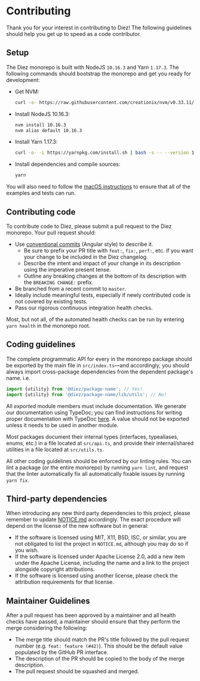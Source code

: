 # Contributing

Thank you for your interest in contributing to Diez! The following guidelines should help you get up to speed as a code contributor.

## Setup

The Diez monorepo is built with NodeJS `10.16.3` and Yarn `1.17.3`. The following commands should bootstrap the monorepo and get you ready for development:

- Get NVM:

  ```bash
  curl -o- https://raw.githubusercontent.com/creationix/nvm/v0.33.11/install.sh | bash
  ```

- Install NodeJS 10.16.3:

  ```bash
  nvm install 10.16.3
  nvm alias default 10.16.3
  ```

- Install Yarn 1.17.3:

  ```bash
  curl -o- -L https://yarnpkg.com/install.sh | bash -s -- --version 1.17.3
  ```

- Install dependencies and compile sources:

  ```bash
  yarn
  ```

You will also need to follow the [macOS instructions](https://github.com/diez/diez/wiki/IDE-setup-(macOS)) to ensure that all of the examples and tests can run.

## Contributing code

To contribute code to Diez, please submit a pull request to the Diez monorepo. Your pull request should:

- Use [conventional commits](https://github.com/bcoe/conventional-changelog-standard/blob/master/convention.md) (Angular style) to describe it.
  - Be sure to prefix your PR title with `feat:`, `fix:`, `perf:`, etc. if you want your change to be included in the Diez changelog.
  - Describe the intent and impact of your change in its description using the imperative present tense.
  - Outline any breaking changes at the bottom of its description with the `BREAKING CHANGE:` prefix.
- Be branched from a recent commit to `master`.
- Ideally include meaningful tests, especially if newly contributed code is not covered by existing tests.
- Pass our rigorous continuous integration health checks.

Most, but not all, of the automated health checks can be run by entering `yarn health` in the monorepo root.

## Coding guidelines

The complete programmatic API for every in the monorepo package should be exported by the main file in `src/index.ts`—and accordingly, you should always import cross-package dependencies from the dependent package's name. i.e.

```javascript
import {utility} from '@diez/package-name'; // Yes!
import {utility} from '@diez/package-name/lib/utils'; // No!
```

All _exported_ module members must include documentation. We generate our documentation using TypeDoc; you can find instructions for writing proper documentation with TypeDoc [here](https://typedoc.org/guides/doccomments/). A value should not be exported unless it needs to be used in another module.

Most packages document their internal types (interfaces, typealiases, enums, etc.) in a file located at `src/api.ts`, and provide their internal/shared utilities in a file located at `src/utils.ts`.

All other coding guidelines should be enforced by our linting rules. You can lint a package (or the entire monorepo) by running `yarn lint`, and request that the linter automatically fix all automatically fixable issues by running `yarn fix`.

## Third-party dependencies

When introducing any new third party dependencies to this project, please remember to update [NOTICE.md](./NOTICE.md) accordingly. The exact procedure will depend on the license of the new software but in general:

- If the software is licensed using MIT, X11, BSD, ISC, or similar, you are not obligated to list the project in `NOTICE.md`, although you may do so if you wish.
- If the software is licensed under Apache License 2.0, add a new item under the Apache License, including the name and a link to the project alongside copyright attributions.
- If the software is licensed using another license, please check the attribution requirements for that license.

## Maintainer Guidelines

After a pull request has been approved by a maintainer and all health checks have passed, a maintainer should ensure that they perform the merge considering the following:

- The merge title should match the PR's title followed by the pull request number (e.g. `feat: feature (#42)`). This should be the default value populated by the GitHub PR interface.
- The description of the PR should be copied to the body of the merge description.
- The pull request should be squashed and merged.
